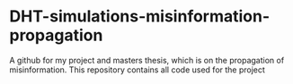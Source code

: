 # DHT-simulations-misinformation-propagation
A github for my project and masters thesis, which is on the propagation of misinformation. This repository contains all code used for the project

